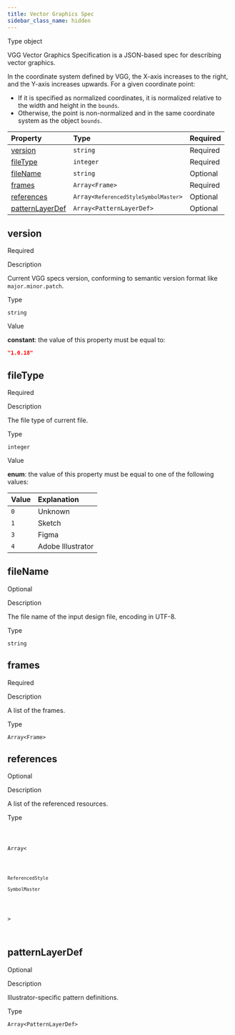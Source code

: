 ```yaml
---
title: Vector Graphics Spec
sidebar_class_name: hidden
---
```


<div className="section-badges">

<div className="badge type">
        <span className="label">Type</span>
        <span className="value">object</span>
      </div>

</div>

VGG Vector Graphics Specification is a JSON-based spec for describing vector graphics.

In the coordinate system defined by VGG, the X-axis increases to the right, and the Y-axis increases upwards. For a given coordinate point:

* If it is specified as normalized coordinates, it is normalized relative to the width and height in the `bounds`.
* Otherwise, the point is non-normalized and in the same coordinate system as the object `bounds`.

<div className="property-preview">

<div className="property-table">

| Property                            | Type                                                                                                                                                                                                                                                                  | Required                                            |
| :---------------------------------- | :-------------------------------------------------------------------------------------------------------------------------------------------------------------------------------------------------------------------------------------------------------------------- | :-------------------------------------------------- |
| [version](#version)                 | `string`                                                                                                                                                                                                                                                              | <span className="property-required">Required</span> |
| [fileType](#filetype)               | `integer`                                                                                                                                                                                                                                                             | <span className="property-required">Required</span> |
| [fileName](#filename)               | `string`                                                                                                                                                                                                                                                              | <span className="property-optional">Optional</span> |
| [frames](#frames)                   | <code>Array&lt;<Link to="/specs/vectorgraphics/frame">Frame</Link>&gt;</code>                                                                                                                                                                                         | <span className="property-required">Required</span> |
| [references](#references)           | <code className="type-merged">Array&lt;<span className="type-merged-types"><Link href="/specs/vectorgraphics/referenced-style"><code>ReferencedStyle</code></Link><Link href="/specs/vectorgraphics/symbol-master"><code>SymbolMaster</code></Link></span>&gt;</code> | <span className="property-optional">Optional</span> |
| [patternLayerDef](#patternlayerdef) | <code>Array&lt;<Link to="/specs/vectorgraphics/pattern-layer-def">PatternLayerDef</Link>&gt;</code>                                                                                                                                                                   | <span className="property-optional">Optional</span> |

</div>

</div>

<div className="property">

<div className="property-heading">

## version

<span className="property-required">Required</span>

</div>

<div className="property-item">

Description

<div>

Current VGG specs version, conforming to semantic version format like `major.minor.patch`.

</div>

</div>

<div className="property-item">

Type

`string`

</div>

<div className="property-item">

Value

<div className="value-description">

**constant**: the value of this property must be equal to:

```json
"1.0.18"
```

</div>

</div>

</div>

<div className="property">

<div className="property-heading">

## fileType

<span className="property-required">Required</span>

</div>

<div className="property-item">

Description

<div>

The file type of current file.

</div>

</div>

<div className="property-item">

Type

`integer`

</div>

<div className="property-item">

Value

<div className="value-description">

**enum**: the value of this property must be equal to one of the following values:

| Value | Explanation                                               |
| :---- | :-------------------------------------------------------- |
| `0`   | <div className="enum-description">Unknown</div>           |
| `1`   | <div className="enum-description">Sketch</div>            |
| `3`   | <div className="enum-description">Figma</div>             |
| `4`   | <div className="enum-description">Adobe Illustrator</div> |

</div>

</div>

</div>

<div className="property">

<div className="property-heading">

## fileName

<span className="property-optional">Optional</span>

</div>

<div className="property-item">

Description

<div>

The file name of the input design file, encoding in UTF-8.

</div>

</div>

<div className="property-item">

Type

`string`

</div>

</div>

<div className="property">

<div className="property-heading">

## frames

<span className="property-required">Required</span>

</div>

<div className="property-item">

Description

<div>

A list of the frames.

</div>

</div>

<div className="property-item">

Type

<code>Array&lt;<Link to="/specs/vectorgraphics/frame">Frame</Link>&gt;</code>

</div>

</div>

<div className="property">

<div className="property-heading">

## references

<span className="property-optional">Optional</span>

</div>

<div className="property-item">

Description

<div>

A list of the referenced resources.

</div>

</div>

<div className="property-item">

Type

<code className="type-merged">

Array&lt;

<span className="type-merged-types">

<Link href="/specs/vectorgraphics/referenced-style"><code>ReferencedStyle</code></Link>

<Link href="/specs/vectorgraphics/symbol-master"><code>SymbolMaster</code></Link>

</span>

&gt;

</code>

</div>

</div>

<div className="property">

<div className="property-heading">

## patternLayerDef

<span className="property-optional">Optional</span>

</div>

<div className="property-item">

Description

<div>

Illustrator-specific pattern definitions.

</div>

</div>

<div className="property-item">

Type

<code>Array&lt;<Link to="/specs/vectorgraphics/pattern-layer-def">PatternLayerDef</Link>&gt;</code>

</div>

</div>
